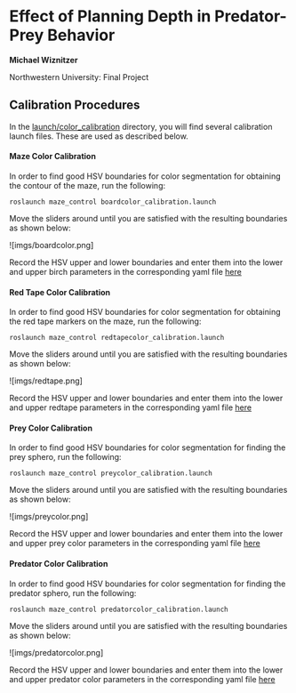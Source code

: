 # Effect of Planning Depth in Predator-Prey Behavior
**Michael Wiznitzer**

Northwestern University: Final Project

## Calibration Procedures
In the [launch/color_calibration](launch/color_calibration) directory, you will find several calibration launch files. These are used as described below.

#### Maze Color Calibration
In order to find good HSV boundaries for color segmentation for obtaining the contour of the maze, run the following:

```
roslaunch maze_control boardcolor_calibration.launch
```

Move the sliders around until you are satisfied with the resulting boundaries as shown below:

![imgs/boardcolor.png]

Record the HSV upper and lower boundaries and enter them into the lower and upper birch parameters in the corresponding yaml file [here](../../param/mazecolor_calib.yaml)

#### Red Tape Color Calibration
In order to find good HSV boundaries for color segmentation for obtaining the red tape markers on the maze, run the following:

```
roslaunch maze_control redtapecolor_calibration.launch
```

Move the sliders around until you are satisfied with the resulting boundaries as shown below:

![imgs/redtape.png]

Record the HSV upper and lower boundaries and enter them into the lower and upper redtape parameters in the corresponding yaml file [here](../../param/mazecolor_calib.yaml)

#### Prey Color Calibration
In order to find good HSV boundaries for color segmentation for finding the prey sphero, run the following:

```
roslaunch maze_control preycolor_calibration.launch
```

Move the sliders around until you are satisfied with the resulting boundaries as shown below:

![imgs/preycolor.png]

Record the HSV upper and lower boundaries and enter them into the lower and upper prey color parameters in the corresponding yaml file [here](../../param/spherocolor_calib.yaml)

#### Predator Color Calibration
In order to find good HSV boundaries for color segmentation for finding the predator sphero, run the following:

```
roslaunch maze_control predatorcolor_calibration.launch
```

Move the sliders around until you are satisfied with the resulting boundaries as shown below:

![imgs/predatorcolor.png]

Record the HSV upper and lower boundaries and enter them into the lower and upper predator color parameters in the corresponding yaml file [here](../../param/spherocolor_calib.yaml)
